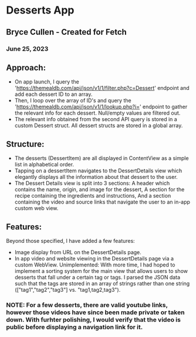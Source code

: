 # Desserts App
## Bryce Cullen - Created for Fetch
### June 25, 2023

## Approach:
- On app launch, I query the 'https://themealdb.com/api/json/v1/1/filter.php?c=Dessert' endpoint and add each dessert ID to an array.
- Then, I loop over the array of ID's and query the 'https://themealdb.com/api/json/v1/1/lookup.php?i=' endpoint to gather the relevant info for each dessert. Null/empty values are filtered out.
- The relevant info obtained from the second API query is stored in a custom Dessert struct. All dessert structs are stored in a global array.

## Structure:
- The desserts (DessertItem) are all displayed in ContentView as a simple list in alphabetical order.
- Tapping on a dessertItem navigates to the DessertDetails view which elegantly displays all the information about that dessert to the user.
- The Dessert Details view is split into 3 sections: A header which contains the name, origin, and image for the dessert, A section for the recipe containing the ingredients and instructions, And a section containing the video and source links that navigate the user to an in-app custom web view.

## Features:
Beyond those specified, I have added a few features:
- Image display from URL on the DessertDetails page.
- In app video and website viewing in the DessertDetails page via a custom WebView.
Unimplemented: With more time, I had hoped to implement a sorting system for the main view that allows users to show desserts that fall under a certain tag or tags. I parsed the JSON data such that the tags are stored in an array of strings rather than one string (["tag1","tag2","tag3"] vs. "tag1,tag2,tag3").

### NOTE: For a few desserts, there are valid youtube links, however those videos have since been made private or taken down. With furhter polishing, I would verify that the video is public before displaying a navigation link for it.
